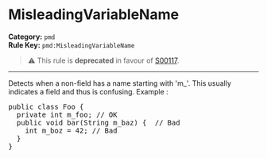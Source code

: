# MisleadingVariableName
**Category:** `pmd`<br/>
**Rule Key:** `pmd:MisleadingVariableName`<br/>
> :warning: This rule is **deprecated** in favour of [S00117](https://rules.sonarsource.com/java/RSPEC-117).

-----

Detects when a non-field has a name starting with 'm_'. This usually indicates a field and thus is confusing. Example :
<pre>
public class Foo {
  private int m_foo; // OK
  public void bar(String m_baz) {  // Bad
    int m_boz = 42; // Bad
  }
}
</pre>

